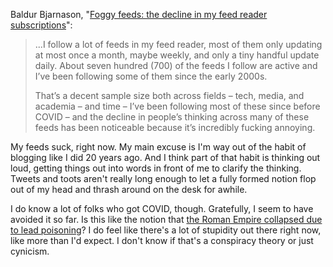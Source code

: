 
Baldur Bjarnason, "[Foggy feeds: the decline in my feed reader subscriptions](https://www.baldurbjarnason.com/notes/2025/foggy-feeds/)":

> ...I follow a lot of feeds in my feed reader, most of them only updating at most once a month, maybe weekly, and only a tiny handful update daily. About seven hundred (700) of the feeds I follow are active and I’ve been following some of them since the early 2000s.
> 
> That’s a decent sample size both across fields – tech, media, and academia – and time – I’ve been following most of these since before COVID – and the decline in people’s thinking across many of these feeds has been noticeable because it’s incredibly fucking annoying.

My feeds suck, right now. My main excuse is I'm way out of the habit of blogging like I did 20 years ago. And I think part of that habit is thinking out loud, getting things out into words in front of me to clarify the thinking. Tweets and toots aren't really long enough to let a fully formed notion flop out of my head and thrash around on the desk for awhile.

I do know a lot of folks who got COVID, though. Gratefully, I seem to have avoided it so far. Is this like the notion that [the Roman Empire collapsed due to lead poisoning](https://arstechnica.com/science/2021/07/did-lead-poisoning-cause-downfall-of-roman-empire-the-jury-is-still-out/)? I do feel like there's a lot of stupidity out there right now, like more than I'd expect. I don't know if that's a conspiracy theory or just cynicism.